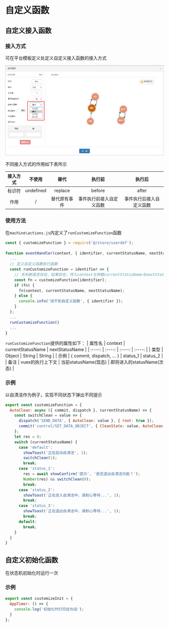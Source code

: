 # 自定义函数

## 自定义接入函数

### 接入方式

可在平台模板定义处定义自定义接入函数的接入方式

![Custom Function](./../../.vuepress/public/img/customize_define.png)

不同接入方式的作用如下表所示

| 接入方式 | 不使用 | 替代 | 执行前 | 执行后 |
| :----: | :----: | :----: | :----: | :----: |
| 标识符 | undefined | replace | before | after |
| 作用 | / | 替代原有事件 | 事件执行前接入自定义函数 | 事件执行后接入自定义函数 |

### 使用方法

在`machine\actions.js`内定义了`runCustomizeFunction`函数

``` js
const { customizeFunction } = require('@/store/userdef');

function eventHandler(context, { identifier, currentStatusName, nextStatusName }) {
  ...
  // 定义自定义函数执行函数
  const runCustomizeFunction = identifier => {
    // 先判断是否存在，如果存在，传入context与参数currentStatusName与nextStatusName执行
    const fn = customizeFunction[identifier];
    if (fn) {
      fn(context, currentStatusName, nextStatusName);
    } else {
      console.info('找不到自定义函数', { identifier });
    }
  };
  ...
  runCustomizeFunction()
  ...
}
```

`runCustomizeFunction`提供的属性如下：
| 属性名 | context | currentStatusName | nextStatusName |
| :----: | :----: | :----: | :----: |
| 类型 | Object | String | String |
| 示例 | { commit, dispatch, ... } | status_1 | status_2 |
| 备注 | vuex的执行上下文 | 当前statusName(现态) | 即将进入的statusName(次态) |

### 示例

以自清洁作为例子，实现不同状态下弹出不同提示

``` js
export const customizeFunction = {
  AutoClean: async ({ commit, dispatch }, currentStatusName) => {
    const switchClean = value => {
      dispatch('SEND_DATA', { AutoClean: value }, { root: true });
      commit('control/SET_DATA_OBJECT', { CleanState: value, AutoClean: value ? 2 : 3 }, { root: true });
    };
    let res = 0;
    switch (currentStatusName) {
      case 'default':
        showToast('正在启动自清洁', 1);
        switchClean(1);
        break;
      case 'status_1':
        res = await showConfirm('提示', '是否退出自清洁功能？');
        Number(res) && switchClean(0);
        break;
      case 'status_2':
        showToast('正在进入自清洁中，请耐心等待...', 1);
        break;
      case 'status_3':
        showToast('正在退出自清洁中，请耐心等待...', 1);
        break;
      default:
        break;
    }
  }
}
```

## 自定义初始化函数

在状态机初始化时运行一次

### 示例

``` js
export const customizeInit = {
  AppTimer: () => {
    console.log('初始化时打印这句话');
  }
};
```
